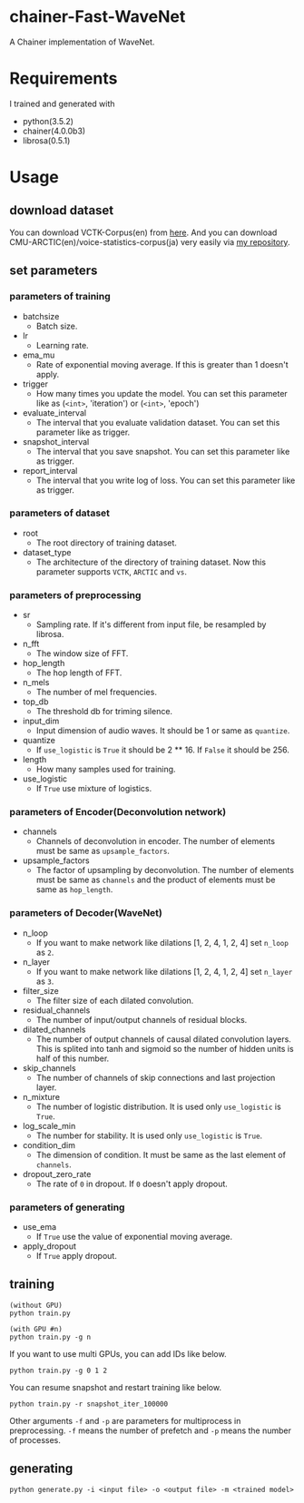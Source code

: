 # chainer-Fast-WaveNet
A Chainer implementation of WaveNet.

# Requirements
I trained and generated with

- python(3.5.2)
- chainer(4.0.0b3)
- librosa(0.5.1)

# Usage
## download dataset
You can download VCTK-Corpus(en) from [here](http://homepages.inf.ed.ac.uk/jyamagis/page3/page58/page58.html). And you can download CMU-ARCTIC(en)/voice-statistics-corpus(ja) very easily via [my repository](https://github.com/dhgrs/download_dataset).

## set parameters
### parameters of training
- batchsize
    - Batch size.
- lr
    - Learning rate.
- ema_mu
    - Rate of exponential moving average. If this is greater than 1 doesn't apply.
- trigger
    - How many times you update the model. You can set this parameter like as (`<int>`, 'iteration') or (`<int>`, 'epoch')
- evaluate_interval
    - The interval that you evaluate validation dataset. You can set this parameter like as trigger.
- snapshot_interval
    - The interval that you save snapshot. You can set this parameter like as trigger.
- report_interval
    - The interval that you write log of loss. You can set this parameter like as trigger.

### parameters of dataset
- root
    - The root directory of training dataset.
- dataset_type
    - The architecture of the directory of training dataset. Now this parameter supports `VCTK`, `ARCTIC` and `vs`.

### parameters of preprocessing
- sr
    - Sampling rate. If it's different from input file, be resampled by librosa.
- n_fft
    - The window size of FFT.
- hop_length
    - The hop length of FFT.
- n_mels
    - The number of mel frequencies.
- top_db
    - The threshold db for triming silence.
- input_dim
    - Input dimension of audio waves. It should be 1 or same as `quantize`.
- quantize
    - If `use_logistic` is `True` it should be 2 ** 16. If `False` it should be 256.
- length
    - How many samples used for training.
- use_logistic
    - If `True` use mixture of logistics.

### parameters of Encoder(Deconvolution network)
- channels
    - Channels of deconvolution in encoder. The number of elements must be same as `upsample_factors`.
- upsample_factors
    - The factor of upsampling by deconvolution. The number of elements must be same as `channels` and the product of elements must be same as `hop_length`.

### parameters of Decoder(WaveNet)
- n_loop
    - If you want to make network like dilations [1, 2, 4, 1, 2, 4] set `n_loop` as `2`.
- n_layer
    - If you want to make network like dilations [1, 2, 4, 1, 2, 4] set `n_layer` as `3`.
- filter_size
    - The filter size of each dilated convolution.
- residual_channels
    - The number of input/output channels of residual blocks.
- dilated_channels
    - The number of output channels of causal dilated convolution layers. This is splited into tanh and sigmoid so the number of hidden units is half of this number.
- skip_channels
    - The number of channels of skip connections and last projection layer.
- n_mixture
    - The number of logistic distribution. It is used only `use_logistic` is `True`.
- log_scale_min
    - The number for stability. It is used only `use_logistic` is `True`.
- condition_dim
    - The dimension of condition. It must be same as the last element of `channels`.
- dropout_zero_rate
    - The rate of `0` in dropout. If `0` doesn't apply dropout.

### parameters of generating
- use_ema
    - If `True` use the value of exponential moving average.
- apply_dropout
    - If `True` apply dropout.


## training
```
(without GPU)
python train.py

(with GPU #n)
python train.py -g n
```

If you want to use multi GPUs, you can add IDs like below.
```
python train.py -g 0 1 2
```

You can resume snapshot and restart training like below.
```
python train.py -r snapshot_iter_100000
```
Other arguments `-f` and `-p` are parameters for multiprocess in preprocessing. `-f` means the number of prefetch and `-p` means the number of processes.

## generating
```
python generate.py -i <input file> -o <output file> -m <trained model>
```

